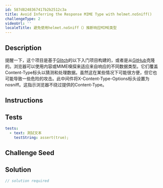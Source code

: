 ```yaml
---
id: 587d8248367417b2b2512c3a
title: Avoid Inferring the Response MIME Type with helmet.noSniff()
challengeType: 2
videoUrl: ''
localeTitle: 避免使用helmet.noSniff（）推断响应MIME类型
---
```


## Description
<section id="description">提醒一下，这个项目是基于<a href="https://glitch.com/#!/import/github/freeCodeCamp/boilerplate-infosec/">Glitch</a>的以下入门项目构建的，或者是从<a href="https://github.com/freeCodeCamp/boilerplate-infosec/">GitHub</a>克隆的。浏览器可以使用内容或MIME嗅探来适应来自响应的不同数据类型。它们覆盖Content-Type标头以猜测和处理数据。虽然这在某些情况下可能很方便，但它也可能导致一些危险的攻击。此中间件将X-Content-Type-Options标头设置为nosniff。这指示浏览器不绕过提供的Content-Type。 </section>

## Instructions
<section id="instructions">
</section>

## Tests
<section id='tests'>

```yml
tests:
  - text: 測試文本
    testString: assert(true);

```

</section>

## Challenge Seed
<section id='challengeSeed'>

</section>

## Solution
<section id='solution'>

```js
// solution required
```
</section>

